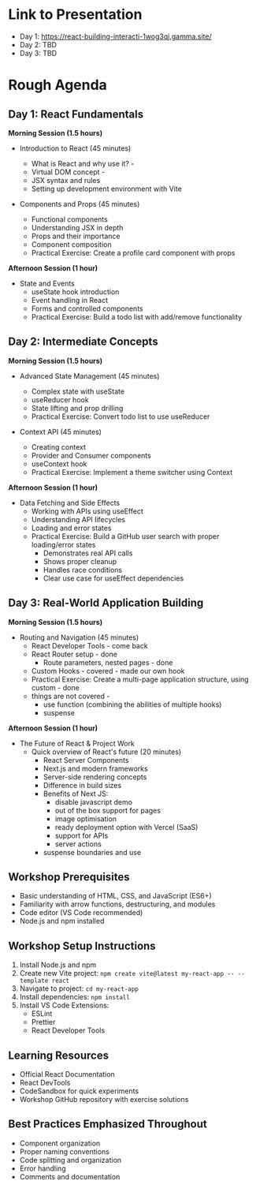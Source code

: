 # Link to Presentation

- Day 1: https://react-building-interacti-1wog3qj.gamma.site/
- Day 2: TBD
- Day 3: TBD

# Rough Agenda

## Day 1: React Fundamentals
**Morning Session (1.5 hours)**
- Introduction to React (45 minutes)
  - What is React and why use it? - 
  - Virtual DOM concept - 
  - JSX syntax and rules 
  - Setting up development environment with Vite

- Components and Props (45 minutes)
  - Functional components
  - Understanding JSX in depth
  - Props and their importance
  - Component composition
  - Practical Exercise: Create a profile card component with props

**Afternoon Session (1 hour)**
- State and Events
  - useState hook introduction
  - Event handling in React
  - Forms and controlled components
  - Practical Exercise: Build a todo list with add/remove functionality

## Day 2: Intermediate Concepts
**Morning Session (1.5 hours)**
- Advanced State Management (45 minutes)
  - Complex state with useState
  - useReducer hook
  - State lifting and prop drilling
  - Practical Exercise: Convert todo list to use useReducer

- Context API (45 minutes)
  - Creating context
  - Provider and Consumer components
  - useContext hook
  - Practical Exercise: Implement a theme switcher using Context

**Afternoon Session (1 hour)**
- Data Fetching and Side Effects
  - Working with APIs using useEffect
  - Understanding API lifecycles
  - Loading and error states
  - Practical Exercise: Build a GitHub user search with proper loading/error states
    - Demonstrates real API calls
    - Shows proper cleanup
    - Handles race conditions
    - Clear use case for useEffect dependencies

## Day 3: Real-World Application Building
**Morning Session (1.5 hours)**
- Routing and Navigation (45 minutes)
  - React Developer Tools - come back
  - React Router setup - done
    - Route parameters, nested pages - done
  - Custom Hooks - covered - made our own hook
  - Practical Exercise: Create a multi-page application structure, using custom - done
  - things are not covered - 
    - use function (combining the abilities of multiple hooks)
    - suspense

**Afternoon Session (1 hour)**
- The Future of React & Project Work
  - Quick overview of React's future (20 minutes)
    - React Server Components
    - Next.js and modern frameworks
    - Server-side rendering concepts
    - Difference in build sizes
    - Benefits of Next JS:
      - disable javascript demo
      - out of the box support for pages
      - image optimisation
      - ready deployment option with Vercel (SaaS)
      - support for APIs
      - server actions
    - suspense boundaries and use

## Workshop Prerequisites
- Basic understanding of HTML, CSS, and JavaScript (ES6+)
- Familiarity with arrow functions, destructuring, and modules
- Code editor (VS Code recommended)
- Node.js and npm installed

## Workshop Setup Instructions
1. Install Node.js and npm
2. Create new Vite project: `npm create vite@latest my-react-app -- --template react`
3. Navigate to project: `cd my-react-app`
4. Install dependencies: `npm install`
5. Install VS Code Extensions:
   - ESLint
   - Prettier
   - React Developer Tools

## Learning Resources
- Official React Documentation
- React DevTools
- CodeSandbox for quick experiments
- Workshop GitHub repository with exercise solutions

## Best Practices Emphasized Throughout
- Component organization
- Proper naming conventions
- Code splitting and organization
- Error handling
- Comments and documentation